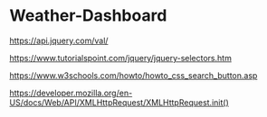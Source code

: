 # Weather-Dashboard












https://api.jquery.com/val/

https://www.tutorialspoint.com/jquery/jquery-selectors.htm

https://www.w3schools.com/howto/howto_css_search_button.asp

https://developer.mozilla.org/en-US/docs/Web/API/XMLHttpRequest/XMLHttpRequest.init()